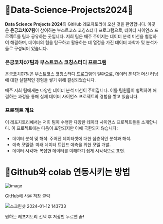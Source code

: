 # 🧠Data-Science-Projects2024🧠
**Data Science Projects 2024**의 GitHub 레포지토리에 오신 것을 환영합니다. 이곳은 **은긍코치07팀**이 참여하는 부스트코스 코칭스터디 프로그램으로, 데이터 사이언스 프로젝트를 팀과 공유하는 곳입니다. 저희 팀은 매주 주어지는 데이터 분석 미션을 협업하여 해결하며, 데이터의 힘을 탐구하고 활용하는 데 열정을 가진 데이터 과학자 및 분석가들로 구성되어 있습니다.

### 은긍코치07팀과 부스트코스 코칭스터디 프로그램
은긍코치07팀은 부스트코스 코칭스터디 프로그램의 일환으로, 데이터 분석과 머신 러닝에 대한 실질적인 경험을 쌓기 위해 결성되었습니다.

매주 저희 팀에게는 다양한 데이터 분석 미션이 주어집니다. 이를 팀원들이 협력하여 해결하는 과정을 통해 실제 데이터 사이언스 프로젝트의 경험을 쌓고 있습니다.

### 프로젝트 개요
이 레포지토리에서는 저희 팀이 수행한 다양한 데이터 사이언스 프로젝트들을 소개합니다. 이 프로젝트에는 다음이 포함되지만 이에 국한되지 않습니다:

- 데이터 분석 및 해석: 주어진 데이터셋에 대한 심층적인 분석과 해석.
- 예측 모델링: 미래 데이터 트렌드 예측을 위한 모델 개발.
- 데이터 시각화: 복잡한 데이터를 이해하기 쉽게 시각적으로 표현.

# 🔗Github와 colab 연동시키는 방법
![image](https://github.com/WzAcorn/Data-Science-Projects2024/assets/77008882/22628f72-474c-45b8-8194-e1a5ec5e52d0)

GitHub에 사본 저장 클릭

![스크린샷 2024-01-12 143733](https://github.com/WzAcorn/Data-Science-Projects2024/assets/77008882/03075c65-2e11-41a1-b44d-4e9549b0b8d3)

원하는 레포지토리 선택 후 저장만 누르면 끝!
